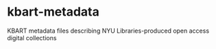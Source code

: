# kbart-metadata
KBART metadata files describing NYU Libraries-produced open access digital collections
